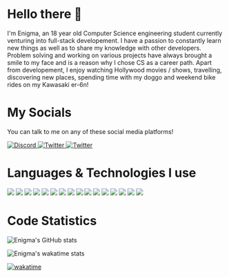 # Hello there 👋

I'm Enigma, an 18 year old Computer Science engineering student currently venturing into full-stack developement. I have a passion to constantly learn new things as well as to share my knowledge with other developers. Problem solving and working on various projects have always brought a smile to my face and is a reason why I chose CS as a career path.
Apart from developement, I enjoy watching Hollywood movies / shows, travelling, discovering new places, spending time with my doggo and weekend bike rides on my Kawasaki er-6n!

# My Socials

You can talk to me on any of these social media platforms!

<p align="left">
  <a href="https://discord.com/users/620226249448488981" target="blank">
    <img src="https://img.shields.io/badge/-Discord-brightgreen?style=for-the-badge&logo=Discord&logoColor=ffffff&color=7289DA" alt="Discord">
  </a>

  <a href="https://twitter.com/enigma0884" target="blank">
    <img src="https://img.shields.io/badge/-Twitter-brightgreen?style=for-the-badge&logo=Twitter&logoColor=ffffff&color=1DA1F2" alt="Twitter">
  </a>

   <a href="https://steamcommunity.com/profiles/76561198986231280/" target="blank">
    <img src="https://img.shields.io/badge/-Steam-brightgreen?style=for-the-badge&logo=Steam&logoColor=ffffff&color=13477A" alt="Twitter">
  </a>
</p>

# Languages & Technologies I use

<p align="left">
  <img src="https://img.shields.io/badge/-JavaScript-brightgreen?style=for-the-badge&logo=JavaScript&logoColor=000000&color=F7DF1E">
  <img src="https://img.shields.io/badge/-TypeScript-brightgreen?style=for-the-badge&logo=TypeScript&logoColor=ffffff&color=3178C6">
  <img src="https://img.shields.io/badge/-HTML-brightgreen?style=for-the-badge&logo=HTML5&logoColor=ffffff&color=E34F26">
  <img src="https://img.shields.io/badge/-CSS-brightgreen?style=for-the-badge&logo=CSS3&logoColor=ffffff&color=1572B6">
  <img src="https://img.shields.io/badge/-C-brightgreen?style=for-the-badge&logo=C&logoColor=ffffff&color=A8B9CC">
  <img src="https://img.shields.io/badge/-Java-brightgreen?style=for-the-badge&logo=Java&logoColor=ffffff&color=007396">
  <img src="https://img.shields.io/badge/-Python-brightgreen?style=for-the-badge&logo=Python&logoColor=ffffff&color=3776AB">
  <img src="https://img.shields.io/badge/-Node%20JS-brightgreen?style=for-the-badge&logo=Node.js&logoColor=ffffff&color=339933">
  <img src="https://img.shields.io/badge/-Express%20JS-brightgreen?style=for-the-badge&logo=Express&logoColor=ffffff&color=000000">
  <img src="https://img.shields.io/badge/-React%20JS-brightgreen?style=for-the-badge&logo=React&logoColor=000000&color=61DAFB">
  <img src="https://img.shields.io/badge/-VS%20Code-brightgreen?style=for-the-badge&logo=Visual%20Studio%20Code&logoColor=ffffff&color=007ACC">
  <img src="https://img.shields.io/badge/-Git-brightgreen?style=for-the-badge&logo=Git&logoColor=000000&color=F05032">
  <img src="https://img.shields.io/badge/-GitHub-brightgreen?style=for-the-badge&logo=GitHub&logoColor=ffffff&color=181717">
  <img src="https://img.shields.io/badge/-MongoDB-brightgreen?style=for-the-badge&logo=MongoDB&logoColor=ffffff&color=47A248">
  <img src="https://img.shields.io/badge/-Redis-brightgreen?style=for-the-badge&logo=Redis&logoColor=ffffff&color=DC382D">
  <img src="https://img.shields.io/badge/-NGINX-brightgreen?style=for-the-badge&logo=NGINX&logoColor=ffffff&color=009639">
</p>

# Code Statistics

![Enigma's GitHub stats](https://github-readme-stats.vercel.app/api?username=enigma0884&count_private=true&show_icons=true&theme=radical&include_all_commits=true)

![Enigma's wakatime stats](https://github-readme-stats.vercel.app/api/wakatime?username=enigma0884&theme=radical&custom_title=Enigma%27s+Wakatime+Stats&layout=compact)

[![wakatime](https://wakatime.com/badge/user/b5a8a03a-b5e2-4f31-b598-a3d5a0feef3e.svg)](https://wakatime.com/@b5a8a03a-b5e2-4f31-b598-a3d5a0feef3e)

